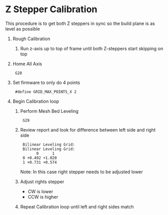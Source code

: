 # Z Stepper Calibration
This procedure is to get both Z steppers in sync so the build plane is as level as possible


1. Rough Calibration
	1. Run z-axis up to top of frame until both Z-steppers start skipping on top
2. Home All Axis

        G28
4. Set firmware to only do 4 points
  
        #define GRID_MAX_POINTS_X 2      
3. Begin Calibration loop
    1. Perform Mesh Bed Leveling

            G29
    2. Review report and look for difference between left side and right side

            Bilinear Leveling Grid:
            Bilinear Leveling Grid:
                  0      1
            0 +0.492 +1.020
            1 +0.731 +0.574
        Note: In this case right stepper needs to be adjusted lower
    3. Adjust rights stepper
        - CW is lower
        - CCW is higher
     4. Repeat Calibration loop until left and right sides match

<!--stackedit_data:
eyJoaXN0b3J5IjpbLTg1NTA5NTQzNywxNzg3ODgyODJdfQ==
-->